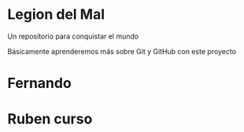 # Legion del Mal
Un repositorio para conquistar el mundo

Básicamente aprenderemos más sobre Git y GitHub con este proyecto


# Fernando

# Ruben curso